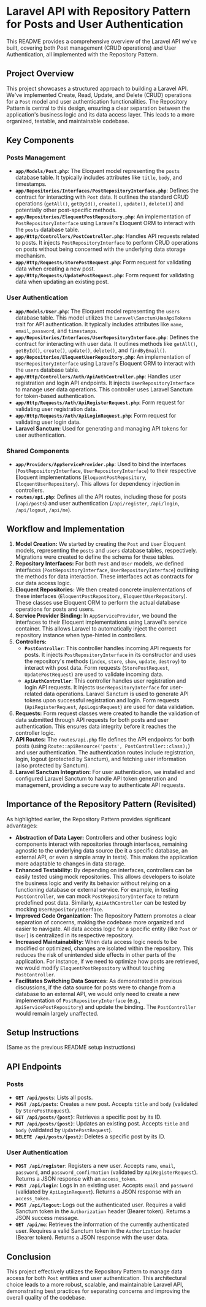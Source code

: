 # Laravel API with Repository Pattern for Posts and User Authentication

This README provides a comprehensive overview of the Laravel API we've built, covering both Post management (CRUD operations) and User Authentication, all implemented with the Repository Pattern.

## Project Overview

This project showcases a structured approach to building a Laravel API. We've implemented Create, Read, Update, and Delete (CRUD) operations for a `Post` model and user authentication functionalities. The Repository Pattern is central to this design, ensuring a clear separation between the application's business logic and its data access layer. This leads to a more organized, testable, and maintainable codebase.

## Key Components

### Posts Management

* **`app/Models/Post.php`**: The Eloquent model representing the `posts` database table. It typically includes attributes like `title`, `body`, and timestamps.
* **`app/Repositories/Interfaces/PostRepositoryInterface.php`**: Defines the contract for interacting with `Post` data. It outlines the standard CRUD operations (`getAll()`, `getById()`, `create()`, `update()`, `delete()`) and potentially other post-specific methods.
* **`app/Repositories/EloquentPostRepository.php`**: An implementation of `PostRepositoryInterface` using Laravel's Eloquent ORM to interact with the `posts` database table.
* **`app/Http/Controllers/PostController.php`**: Handles API requests related to posts. It injects `PostRepositoryInterface` to perform CRUD operations on posts without being concerned with the underlying data storage mechanism.
* **`app/Http/Requests/StorePostRequest.php`**: Form request for validating data when creating a new post.
* **`app/Http/Requests/UpdatePostRequest.php`**: Form request for validating data when updating an existing post.

### User Authentication

* **`app/Models/User.php`**: The Eloquent model representing the `users` database table. This model utilizes the `Laravel\Sanctum\HasApiTokens` trait for API authentication. It typically includes attributes like `name`, `email`, `password`, and `timestamps`.
* **`app/Repositories/Interfaces/UserRepositoryInterface.php`**: Defines the contract for interacting with user data. It outlines methods like `getAll()`, `getById()`, `create()`, `update()`, `delete()`, and `findByEmail()`.
* **`app/Repositories/EloquentUserRepository.php`**: An implementation of `UserRepositoryInterface` using Laravel's Eloquent ORM to interact with the `users` database table.
* **`app/Http/Controllers/Auth/ApiAuthController.php`**: Handles user registration and login API endpoints. It injects `UserRepositoryInterface` to manage user data operations. This controller uses Laravel Sanctum for token-based authentication.
* **`app/Http/Requests/Auth/ApiRegisterRequest.php`**: Form request for validating user registration data.
* **`app/Http/Requests/Auth/ApiLoginRequest.php`**: Form request for validating user login data.
* **Laravel Sanctum**: Used for generating and managing API tokens for user authentication.

### Shared Components

* **`app/Providers/AppServiceProvider.php`**: Used to bind the interfaces (`PostRepositoryInterface`, `UserRepositoryInterface`) to their respective Eloquent implementations (`EloquentPostRepository`, `EloquentUserRepository`). This allows for dependency injection in controllers.
* **`routes/api.php`**: Defines all the API routes, including those for posts (`/api/posts`) and user authentication (`/api/register`, `/api/login`, `/api/logout`, `/api/me`).

## Workflow and Implementation

1.  **Model Creation:** We started by creating the `Post` and `User` Eloquent models, representing the `posts` and `users` database tables, respectively. Migrations were created to define the schema for these tables.
2.  **Repository Interfaces:** For both `Post` and `User` models, we defined interfaces (`PostRepositoryInterface`, `UserRepositoryInterface`) outlining the methods for data interaction. These interfaces act as contracts for our data access logic.
3.  **Eloquent Repositories:** We then created concrete implementations of these interfaces (`EloquentPostRepository`, `EloquentUserRepository`). These classes use Eloquent ORM to perform the actual database operations for posts and users.
4.  **Service Provider Binding:** In `AppServiceProvider`, we bound the interfaces to their Eloquent implementations using Laravel's service container. This allows Laravel to automatically inject the correct repository instance when type-hinted in controllers.
5.  **Controllers:**
    * **`PostController`**: This controller handles incoming API requests for posts. It injects `PostRepositoryInterface` in its constructor and uses the repository's methods (`index`, `store`, `show`, `update`, `destroy`) to interact with post data. Form requests (`StorePostRequest`, `UpdatePostRequest`) are used to validate incoming data.
    * **`ApiAuthController`**: This controller handles user registration and login API requests. It injects `UserRepositoryInterface` for user-related data operations. Laravel Sanctum is used to generate API tokens upon successful registration and login. Form requests (`ApiRegisterRequest`, `ApiLoginRequest`) are used for data validation.
6.  **Requests:** Form request classes were created to handle the validation of data submitted through API requests for both posts and user authentication. This ensures data integrity before it reaches the controller logic.
7.  **API Routes:** The `routes/api.php` file defines the API endpoints for both posts (using `Route::apiResource('posts', PostController::class);`) and user authentication. The authentication routes include registration, login, logout (protected by Sanctum), and fetching user information (also protected by Sanctum).
8.  **Laravel Sanctum Integration:** For user authentication, we installed and configured Laravel Sanctum to handle API token generation and management, providing a secure way to authenticate API requests.

## Importance of the Repository Pattern (Revisited)

As highlighted earlier, the Repository Pattern provides significant advantages:

* **Abstraction of Data Layer:** Controllers and other business logic components interact with repositories through interfaces, remaining agnostic to the underlying data source (be it a specific database, an external API, or even a simple array in tests). This makes the application more adaptable to changes in data storage.
* **Enhanced Testability:** By depending on interfaces, controllers can be easily tested using mock repositories. This allows developers to isolate the business logic and verify its behavior without relying on a functioning database or external service. For example, in testing `PostController`, we can mock `PostRepositoryInterface` to return predefined post data. Similarly, `ApiAuthController` can be tested by mocking `UserRepositoryInterface`.
* **Improved Code Organization:** The Repository Pattern promotes a clear separation of concerns, making the codebase more organized and easier to navigate. All data access logic for a specific entity (like `Post` or `User`) is centralized in its respective repository.
* **Increased Maintainability:** When data access logic needs to be modified or optimized, changes are isolated within the repository. This reduces the risk of unintended side effects in other parts of the application. For instance, if we need to optimize how posts are retrieved, we would modify `EloquentPostRepository` without touching `PostController`.
* **Facilitates Switching Data Sources:** As demonstrated in previous discussions, if the data source for posts were to change from a database to an external API, we would only need to create a new implementation of `PostRepositoryInterface` (e.g., `ApiServicePostRepository`) and update the binding. The `PostController` would remain largely unaffected.

## Setup Instructions

(Same as the previous README setup instructions)

## API Endpoints

### Posts

* **`GET /api/posts`**: Lists all posts.
* **`POST /api/posts`**: Creates a new post. Accepts `title` and `body` (validated by `StorePostRequest`).
* **`GET /api/posts/{post}`**: Retrieves a specific post by its ID.
* **`PUT /api/posts/{post}`**: Updates an existing post. Accepts `title` and `body` (validated by `UpdatePostRequest`).
* **`DELETE /api/posts/{post}`**: Deletes a specific post by its ID.

### User Authentication

* **`POST /api/register`**: Registers a new user. Accepts `name`, `email`, `password`, and `password_confirmation` (validated by `ApiRegisterRequest`). Returns a JSON response with an `access_token`.
* **`POST /api/login`**: Logs in an existing user. Accepts `email` and `password` (validated by `ApiLoginRequest`). Returns a JSON response with an `access_token`.
* **`POST /api/logout`**: Logs out the authenticated user. Requires a valid Sanctum token in the `Authorization` header (Bearer token). Returns a JSON success message.
* **`GET /api/me`**: Retrieves the information of the currently authenticated user. Requires a valid Sanctum token in the `Authorization` header (Bearer token). Returns a JSON response with the user data.

## Conclusion

This project effectively utilizes the Repository Pattern to manage data access for both `Post` entities and user authentication. This architectural choice leads to a more robust, scalable, and maintainable Laravel API, demonstrating best practices for separating concerns and improving the overall quality of the codebase.
